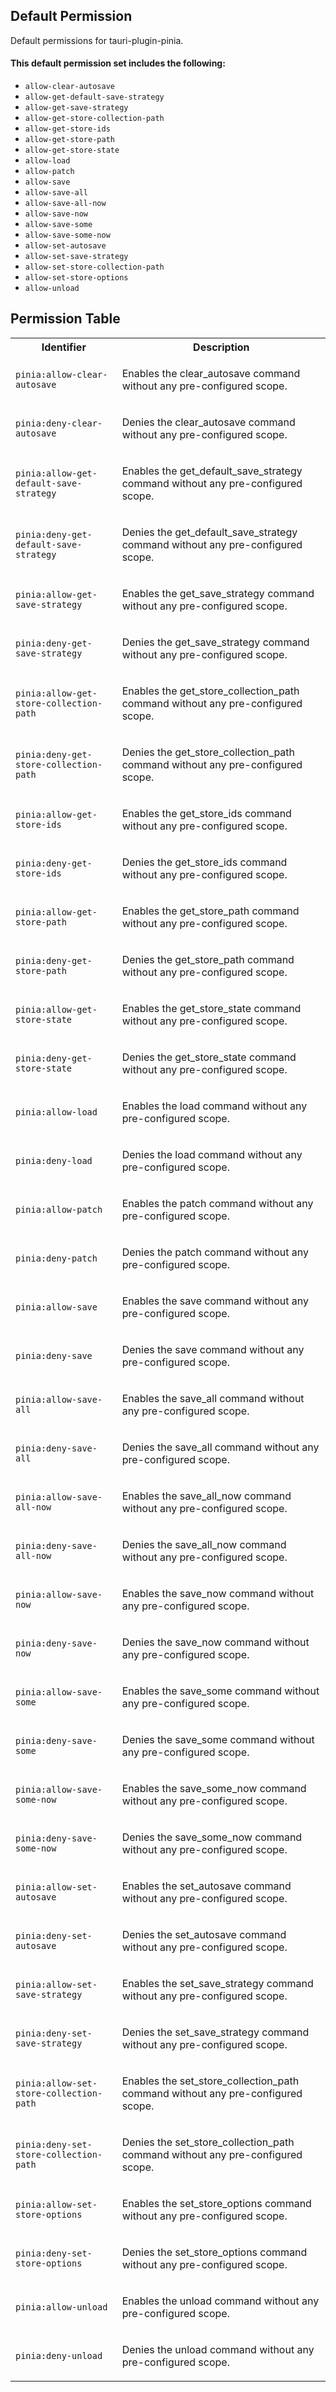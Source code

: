 ## Default Permission

Default permissions for tauri-plugin-pinia.

#### This default permission set includes the following:

- `allow-clear-autosave`
- `allow-get-default-save-strategy`
- `allow-get-save-strategy`
- `allow-get-store-collection-path`
- `allow-get-store-ids`
- `allow-get-store-path`
- `allow-get-store-state`
- `allow-load`
- `allow-patch`
- `allow-save`
- `allow-save-all`
- `allow-save-all-now`
- `allow-save-now`
- `allow-save-some`
- `allow-save-some-now`
- `allow-set-autosave`
- `allow-set-save-strategy`
- `allow-set-store-collection-path`
- `allow-set-store-options`
- `allow-unload`

## Permission Table

<table>
<tr>
<th>Identifier</th>
<th>Description</th>
</tr>


<tr>
<td>

`pinia:allow-clear-autosave`

</td>
<td>

Enables the clear_autosave command without any pre-configured scope.

</td>
</tr>

<tr>
<td>

`pinia:deny-clear-autosave`

</td>
<td>

Denies the clear_autosave command without any pre-configured scope.

</td>
</tr>

<tr>
<td>

`pinia:allow-get-default-save-strategy`

</td>
<td>

Enables the get_default_save_strategy command without any pre-configured scope.

</td>
</tr>

<tr>
<td>

`pinia:deny-get-default-save-strategy`

</td>
<td>

Denies the get_default_save_strategy command without any pre-configured scope.

</td>
</tr>

<tr>
<td>

`pinia:allow-get-save-strategy`

</td>
<td>

Enables the get_save_strategy command without any pre-configured scope.

</td>
</tr>

<tr>
<td>

`pinia:deny-get-save-strategy`

</td>
<td>

Denies the get_save_strategy command without any pre-configured scope.

</td>
</tr>

<tr>
<td>

`pinia:allow-get-store-collection-path`

</td>
<td>

Enables the get_store_collection_path command without any pre-configured scope.

</td>
</tr>

<tr>
<td>

`pinia:deny-get-store-collection-path`

</td>
<td>

Denies the get_store_collection_path command without any pre-configured scope.

</td>
</tr>

<tr>
<td>

`pinia:allow-get-store-ids`

</td>
<td>

Enables the get_store_ids command without any pre-configured scope.

</td>
</tr>

<tr>
<td>

`pinia:deny-get-store-ids`

</td>
<td>

Denies the get_store_ids command without any pre-configured scope.

</td>
</tr>

<tr>
<td>

`pinia:allow-get-store-path`

</td>
<td>

Enables the get_store_path command without any pre-configured scope.

</td>
</tr>

<tr>
<td>

`pinia:deny-get-store-path`

</td>
<td>

Denies the get_store_path command without any pre-configured scope.

</td>
</tr>

<tr>
<td>

`pinia:allow-get-store-state`

</td>
<td>

Enables the get_store_state command without any pre-configured scope.

</td>
</tr>

<tr>
<td>

`pinia:deny-get-store-state`

</td>
<td>

Denies the get_store_state command without any pre-configured scope.

</td>
</tr>

<tr>
<td>

`pinia:allow-load`

</td>
<td>

Enables the load command without any pre-configured scope.

</td>
</tr>

<tr>
<td>

`pinia:deny-load`

</td>
<td>

Denies the load command without any pre-configured scope.

</td>
</tr>

<tr>
<td>

`pinia:allow-patch`

</td>
<td>

Enables the patch command without any pre-configured scope.

</td>
</tr>

<tr>
<td>

`pinia:deny-patch`

</td>
<td>

Denies the patch command without any pre-configured scope.

</td>
</tr>

<tr>
<td>

`pinia:allow-save`

</td>
<td>

Enables the save command without any pre-configured scope.

</td>
</tr>

<tr>
<td>

`pinia:deny-save`

</td>
<td>

Denies the save command without any pre-configured scope.

</td>
</tr>

<tr>
<td>

`pinia:allow-save-all`

</td>
<td>

Enables the save_all command without any pre-configured scope.

</td>
</tr>

<tr>
<td>

`pinia:deny-save-all`

</td>
<td>

Denies the save_all command without any pre-configured scope.

</td>
</tr>

<tr>
<td>

`pinia:allow-save-all-now`

</td>
<td>

Enables the save_all_now command without any pre-configured scope.

</td>
</tr>

<tr>
<td>

`pinia:deny-save-all-now`

</td>
<td>

Denies the save_all_now command without any pre-configured scope.

</td>
</tr>

<tr>
<td>

`pinia:allow-save-now`

</td>
<td>

Enables the save_now command without any pre-configured scope.

</td>
</tr>

<tr>
<td>

`pinia:deny-save-now`

</td>
<td>

Denies the save_now command without any pre-configured scope.

</td>
</tr>

<tr>
<td>

`pinia:allow-save-some`

</td>
<td>

Enables the save_some command without any pre-configured scope.

</td>
</tr>

<tr>
<td>

`pinia:deny-save-some`

</td>
<td>

Denies the save_some command without any pre-configured scope.

</td>
</tr>

<tr>
<td>

`pinia:allow-save-some-now`

</td>
<td>

Enables the save_some_now command without any pre-configured scope.

</td>
</tr>

<tr>
<td>

`pinia:deny-save-some-now`

</td>
<td>

Denies the save_some_now command without any pre-configured scope.

</td>
</tr>

<tr>
<td>

`pinia:allow-set-autosave`

</td>
<td>

Enables the set_autosave command without any pre-configured scope.

</td>
</tr>

<tr>
<td>

`pinia:deny-set-autosave`

</td>
<td>

Denies the set_autosave command without any pre-configured scope.

</td>
</tr>

<tr>
<td>

`pinia:allow-set-save-strategy`

</td>
<td>

Enables the set_save_strategy command without any pre-configured scope.

</td>
</tr>

<tr>
<td>

`pinia:deny-set-save-strategy`

</td>
<td>

Denies the set_save_strategy command without any pre-configured scope.

</td>
</tr>

<tr>
<td>

`pinia:allow-set-store-collection-path`

</td>
<td>

Enables the set_store_collection_path command without any pre-configured scope.

</td>
</tr>

<tr>
<td>

`pinia:deny-set-store-collection-path`

</td>
<td>

Denies the set_store_collection_path command without any pre-configured scope.

</td>
</tr>

<tr>
<td>

`pinia:allow-set-store-options`

</td>
<td>

Enables the set_store_options command without any pre-configured scope.

</td>
</tr>

<tr>
<td>

`pinia:deny-set-store-options`

</td>
<td>

Denies the set_store_options command without any pre-configured scope.

</td>
</tr>

<tr>
<td>

`pinia:allow-unload`

</td>
<td>

Enables the unload command without any pre-configured scope.

</td>
</tr>

<tr>
<td>

`pinia:deny-unload`

</td>
<td>

Denies the unload command without any pre-configured scope.

</td>
</tr>
</table>
